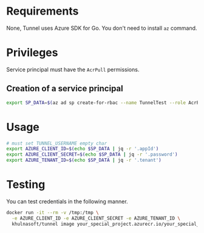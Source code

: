 # Requirements
None, Tunnel uses Azure SDK for Go. You don't need to install `az` command.

# Privileges
Service principal must have the `AcrPull` permissions.

## Creation of a service principal
```bash
export SP_DATA=$(az ad sp create-for-rbac --name TunnelTest --role AcrPull --scope "/subscriptions/<subscription_id>/resourceGroups/<resource_group>/providers/Microsoft.ContainerRegistry/registries/<registry_name>")
```

# Usage
```bash
# must set TUNNEL_USERNAME empty char
export AZURE_CLIENT_ID=$(echo $SP_DATA | jq -r '.appId')
export AZURE_CLIENT_SECRET=$(echo $SP_DATA | jq -r '.password')
export AZURE_TENANT_ID=$(echo $SP_DATA | jq -r '.tenant')
```

# Testing
You can test credentials in the following manner.

```bash
docker run -it --rm -v /tmp:/tmp \
  -e AZURE_CLIENT_ID -e AZURE_CLIENT_SECRET -e AZURE_TENANT_ID \
  khulnasoft/tunnel image your_special_project.azurecr.io/your_special_image:your_special_tag
```
